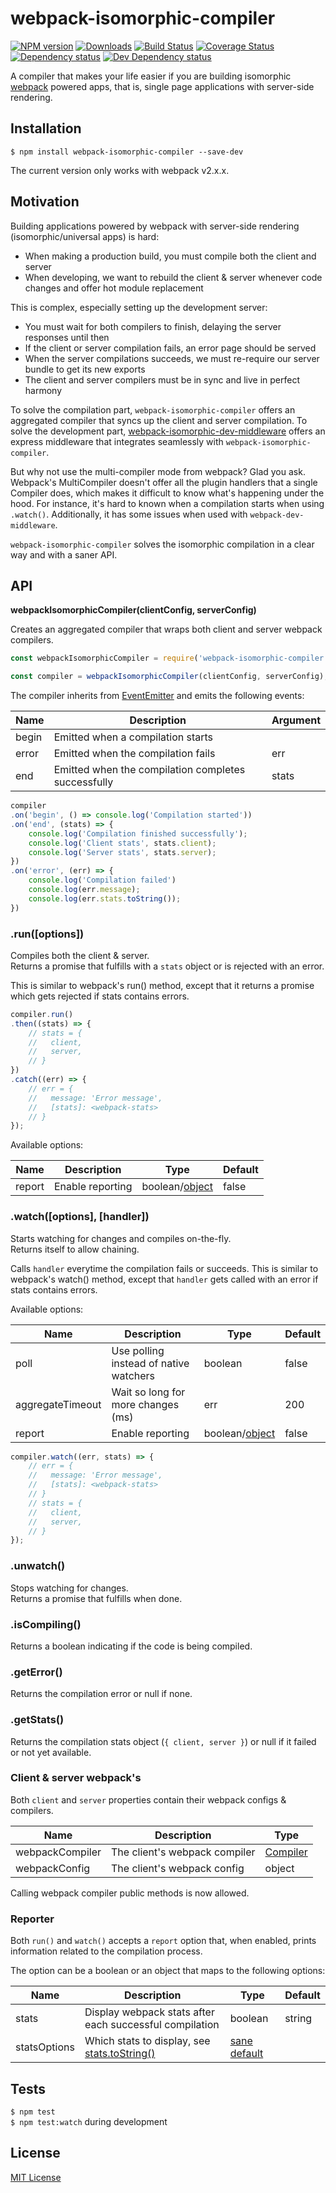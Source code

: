 # webpack-isomorphic-compiler

[![NPM version][npm-image]][npm-url] [![Downloads][downloads-image]][npm-url] [![Build Status][travis-image]][travis-url] [![Coverage Status][codecov-image]][codecov-url] [![Dependency status][david-dm-image]][david-dm-url] [![Dev Dependency status][david-dm-dev-image]][david-dm-dev-url]

[npm-url]:https://npmjs.org/package/webpack-isomorphic-compiler
[npm-image]:http://img.shields.io/npm/v/webpack-isomorphic-compiler.svg
[downloads-image]:http://img.shields.io/npm/dm/webpack-isomorphic-compiler.svg
[travis-url]:https://travis-ci.org/moxystudio/webpack-isomorphic-compiler
[travis-image]:http://img.shields.io/travis/moxystudio/webpack-isomorphic-compiler/master.svg
[codecov-url]:https://codecov.io/gh/moxystudio/webpack-isomorphic-compiler
[codecov-image]:https://img.shields.io/codecov/c/github/moxystudio/webpack-isomorphic-compiler/master.svg
[david-dm-url]:https://david-dm.org/moxystudio/webpack-isomorphic-compiler
[david-dm-image]:https://img.shields.io/david/moxystudio/webpack-isomorphic-compiler.svg
[david-dm-dev-url]:https://david-dm.org/moxystudio/webpack-isomorphic-compiler#info=devDependencies
[david-dm-dev-image]:https://img.shields.io/david/dev/moxystudio/webpack-isomorphic-compiler.svg

A compiler that makes your life easier if you are building isomorphic [webpack](https://webpack.js.org/) powered apps, that is, single page applications with server-side rendering.


## Installation

`$ npm install webpack-isomorphic-compiler --save-dev`

The current version only works with webpack v2.x.x.


## Motivation

Building applications powered by webpack with server-side rendering (isomorphic/universal apps) is hard:

- When making a production build, you must compile both the client and server
- When developing, we want to rebuild the client & server whenever code changes and offer hot module replacement

This is complex, especially setting up the development server:

- You must wait for both compilers to finish, delaying the server responses until then
- If the client or server compilation fails, an error page should be served
- When the server compilations succeeds, we must re-require our server bundle to get its new exports
- The client and server compilers must be in sync and live in perfect harmony

To solve the compilation part, `webpack-isomorphic-compiler` offers an aggregated compiler that syncs up the client and server compilation.
To solve the development part, [webpack-isomorphic-dev-middleware](https://github.com/moxystudio/webpack-isomorphic-dev-middleware) offers an express middleware that integrates seamlessly with `webpack-isomorphic-compiler`.

But why not use the multi-compiler mode from webpack? Glad you ask.
Webpack's MultiCompiler doesn't offer all the plugin handlers that a single Compiler does, which makes it difficult to know what's happening under the hood. For instance, it's hard to known when a compilation starts when using `.watch()`.
Additionally, it has some issues when used with `webpack-dev-middleware`.

`webpack-isomorphic-compiler` solves the isomorphic compilation in a clear way and with a saner API.


## API

**webpackIsomorphicCompiler(clientConfig, serverConfig)**

Creates an aggregated compiler that wraps both client and server webpack compilers.   

```js
const webpackIsomorphicCompiler = require('webpack-isomorphic-compiler');

const compiler = webpackIsomorphicCompiler(clientConfig, serverConfig);
```

The compiler inherits from [EventEmitter](https://nodejs.org/api/events.html) and emits the following events:

| Name   | Description   | Argument |
| ------ | ------------- | -------- |
| begin | Emitted when a compilation starts | |
| error | Emitted when the compilation fails | err |
| end | Emitted when the compilation completes successfully | stats |

```js
compiler
.on('begin', () => console.log('Compilation started'))
.on('end', (stats) => {
    console.log('Compilation finished successfully');
    console.log('Client stats', stats.client);
    console.log('Server stats', stats.server);
})
.on('error', (err) => {
    console.log('Compilation failed')
    console.log(err.message);
    console.log(err.stats.toString());
})
```

### .run([options])

Compiles both the client & server.   
Returns a promise that fulfills with a `stats` object or is rejected with an error.

This is similar to webpack's run() method, except that it returns a promise which gets rejected if stats contains errors.

```js
compiler.run()
.then((stats) => {
    // stats = {
    //   client,
    //   server,
    // }
})
.catch((err) => {
    // err = {
    //   message: 'Error message',
    //   [stats]: <webpack-stats>
    // }
});
```

Available options:

| Name   | Description   | Type     | Default  |
| ------ | ------------- | -------- | -------- |
| report | Enable reporting | boolean/[object](#reporter) | false


### .watch([options], [handler])

Starts watching for changes and compiles on-the-fly.   
Returns itself to allow chaining.

Calls `handler` everytime the compilation fails or succeeds.
This is similar to webpack's watch() method, except that `handler` gets called with an error if stats contains errors.

Available options:

| Name   | Description   | Type     | Default |
| ------ | ------------- | -------- | ------- |
| poll | Use polling instead of native watchers | boolean | false
| aggregateTimeout | Wait so long for more changes (ms) | err | 200
| report | Enable reporting | boolean/[object](#reporter) | false

```js
compiler.watch((err, stats) => {
    // err = {
    //   message: 'Error message',
    //   [stats]: <webpack-stats>
    // }
    // stats = {
    //   client,
    //   server,
    // }
});
```

### .unwatch()

Stops watching for changes.   
Returns a promise that fulfills when done.


### .isCompiling()

Returns a boolean indicating if the code is being compiled.


### .getError()

Returns the compilation error or null if none.


### .getStats()

Returns the compilation stats object (`{ client, server }`) or null if it failed or not yet available.


### Client & server webpack's

Both `client` and `server` properties contain their webpack configs & compilers.

| Name   | Description   | Type     |
| ------ | ------------- | -------- |
| webpackCompiler | The client's webpack compiler | [Compiler](https://github.com/webpack/webpack/blob/bd753567da1248624beaaea14af31d6dbe303411/lib/Compiler.js#L153) |
| webpackConfig | The client's webpack config | object |

Calling webpack compiler public methods is now allowed.


### Reporter

Both `run()` and `watch()` accepts a `report` option that, when enabled, prints information related to the compilation process.

The option can be a boolean or an object that maps to the following options:

| Name   | Description   | Type     | Default |
| ------ | ------------- | -------- | ------- |
| stats | Display webpack stats after each successful compilation | boolean|string | false
| statsOptions | Which stats to display, see [stats.toString()](https://webpack.js.org/api/node/#stats-object) | [sane default](https://github.com/moxystudio/webpack-isomorphic-compiler/blob/3f572a471fcd6632964471ccf201bb3da348ed40/lib/reporter.js#L83)


## Tests

`$ npm test`   
`$ npm test:watch` during development


## License

[MIT License](http://opensource.org/licenses/MIT)
